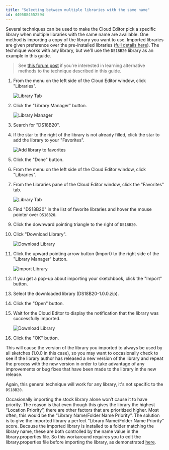 ```yaml
---
title: "Selecting between multiple libraries with the same name"
id: 4405884552594
---
```


Several techniques can be used to make the Cloud Editor pick a specific library when multiple libraries with the same name are available. One method is importing a copy of the library you want to use. Imported libraries are given preference over the pre-installed libraries ([full details here](https://arduino.github.io/arduino-cli/latest/sketch-build-process/#location-priorities-in-arduino-web-editor)). The technique works with any library, but we'll use the `DS18B20` library as an example in this guide.

> See [this forum post](https://forum.arduino.cc/index.php?topic=684441.msg4605368#msg4605368) if you're interested in learning alternative methods to the technique described in this guide.

1. From the menu on the left side of the Cloud Editor window, click "Libraries".

   ![Library Tab](img/Library_Tab.png)

2. Click the "Library Manager" button.

   ![Library Manager](img/Library_Manager_Button.png)

3. Search for "DS18B20".

4. If the star to the right of the library is not already filled, click the star to add the library to your "Favorites".

   ![Add library to favorites](img/Favorite_Library.png)

5. Click the "Done" button.

6. From the menu on the left side of the Cloud Editor window, click "Libraries".

7. From the Libraries pane of the Cloud Editor window, click the "Favorites" tab.

   ![Library Tab](img/Library_Tab.png)

8. Find "DS18B20" in the list of favorite libraries and hover the mouse pointer over `DS18B20`.

9. Click the downward pointing triangle to the right of `DS18B20`.

10. Click "Download Library".

    ![Download Library](img/Download_Library.png)

11. Click the upward pointing arrow button (Import) to the right side of the "Library Manager" button.

    ![Import Library](img/Import_Library.png)

12. If you get a pop-up about importing your sketchbook, click the "Import" button.

13. Select the downloaded library (DS18B20-1.0.0.zip).

14. Click the "Open" button.

15. Wait for the Cloud Editor to display the notification that the library was successfully imported.

    ![Download Library](img/Import_Successful.png)

16. Click the "OK" button.

This will cause the version of the library you imported to always be used by all sketches (1.0.0 in this case), so you may want to occasionally check to see if the library author has released a new version of the library and repeat the process with the new version in order to take advantage of any improvements or bug fixes that have been made to the library in the new release.

Again, this general technique will work for any library, it's not specific to the `DS18B20`.

Occasionally importing the stock library alone won’t cause it to have priority. The reason is that even though this gives the library the highest “Location Priority”, there are other factors that are prioritized higher. Most often, this would be the “Library Name/Folder Name Priority”. The solution is to give the imported library a perfect “Library Name/Folder Name Priority” score. Because the imported library is installed to a folder matching the library name, these are both controlled by the name value in the library.properties file. So this workaround requires you to edit the library.properties file before importing the library, as demonstrated [here](https://forum.arduino.cc/t/arduino-cloud-and-grove-ultrasonic-ranger-library/875053/6?u=pert).
